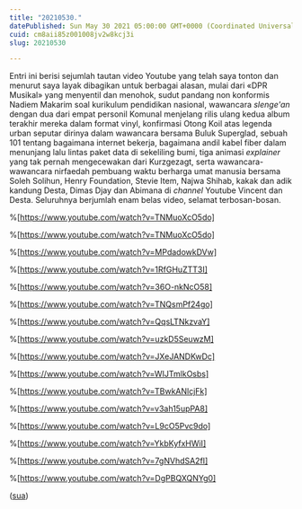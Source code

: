 ```yaml
---
title: "20210530."
datePublished: Sun May 30 2021 05:00:00 GMT+0000 (Coordinated Universal Time)
cuid: cm8aii85z001008jv2w8kcj3i
slug: 20210530

---
```


Entri ini berisi sejumlah tautan video Youtube yang telah saya tonton dan menurut saya layak dibagikan untuk berbagai alasan, mulai dari «DPR Musikal» yang menyentil dan menohok, sudut pandang non konformis Nadiem Makarim soal kurikulum pendidikan nasional, wawancara *slenge'an* dengan dua dari empat personil Komunal menjelang rilis ulang kedua album terakhir mereka dalam format vinyl, konfirmasi Otong Koil atas legenda urban seputar dirinya dalam wawancara bersama Buluk Superglad, sebuah 101 tentang bagaimana internet bekerja, bagaimana andil kabel fiber dalam menunjang lalu lintas paket data di sekeliling bumi, tiga animasi *explainer* yang tak pernah mengecewakan dari Kurzgezagt, serta wawancara-wawancara nirfaedah pembuang waktu berharga umat manusia bersama Soleh Solihun, Henry Foundation, Stevie Item, Najwa Shihab, kakak dan adik kandung Desta, Dimas Djay dan Abimana di *channel* Youtube Vincent dan Desta. Seluruhnya berjumlah enam belas video, selamat terbosan-bosan.

%[https://www.youtube.com/watch?v=TNMuoXcO5do] 

%[https://www.youtube.com/watch?v=TNMuoXcO5do] 

%[https://www.youtube.com/watch?v=MPdadowkDVw] 

%[https://www.youtube.com/watch?v=1RfGHuZTT3I] 

%[https://www.youtube.com/watch?v=36O-nkNcO58] 

%[https://www.youtube.com/watch?v=TNQsmPf24go] 

%[https://www.youtube.com/watch?v=QqsLTNkzvaY] 

%[https://www.youtube.com/watch?v=uzkD5SeuwzM] 

%[https://www.youtube.com/watch?v=JXeJANDKwDc] 

%[https://www.youtube.com/watch?v=WIJTmlkOsbs] 

%[https://www.youtube.com/watch?v=TBwkANlcjFk] 

%[https://www.youtube.com/watch?v=v3ah15upPA8] 

%[https://www.youtube.com/watch?v=L9cO5Pvc9do] 

%[https://www.youtube.com/watch?v=YkbKyfxHWiI] 

%[https://www.youtube.com/watch?v=7gNVhdSA2fI] 

%[https://www.youtube.com/watch?v=DgPBQXQNYg0] 

([sua](https://sua.ist))